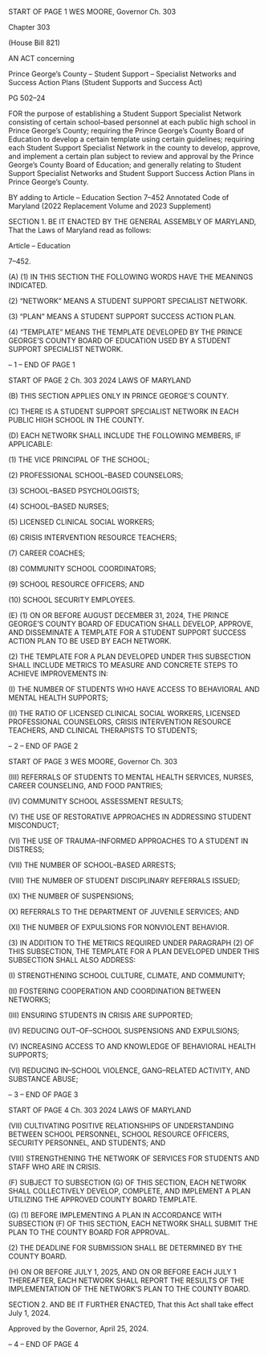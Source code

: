 START OF PAGE 1
WES MOORE, Governor Ch. 303

Chapter 303

(House Bill 821)

AN ACT concerning

Prince George’s County – Student Support – Specialist Networks and Success
Action Plans
(Student Supports and Success Act)

PG 502–24

FOR the purpose of establishing a Student Support Specialist Network consisting of certain
school–based personnel at each public high school in Prince George’s County;
requiring the Prince George’s County Board of Education to develop a certain
template using certain guidelines; requiring each Student Support Specialist
Network in the county to develop, approve, and implement a certain plan subject to
review and approval by the Prince George’s County Board of Education; and
generally relating to Student Support Specialist Networks and Student Support
Success Action Plans in Prince George’s County.

BY adding to
Article – Education
Section 7–452
Annotated Code of Maryland
(2022 Replacement Volume and 2023 Supplement)

SECTION 1. BE IT ENACTED BY THE GENERAL ASSEMBLY OF MARYLAND,
That the Laws of Maryland read as follows:

Article – Education

7–452.

(A) (1) IN THIS SECTION THE FOLLOWING WORDS HAVE THE MEANINGS
INDICATED.

(2) “NETWORK” MEANS A STUDENT SUPPORT SPECIALIST
NETWORK.

(3) “PLAN” MEANS A STUDENT SUPPORT SUCCESS ACTION PLAN.

(4) “TEMPLATE” MEANS THE TEMPLATE DEVELOPED BY THE PRINCE
GEORGE’S COUNTY BOARD OF EDUCATION USED BY A STUDENT SUPPORT
SPECIALIST NETWORK.

– 1 –
END OF PAGE 1

START OF PAGE 2
Ch. 303 2024 LAWS OF MARYLAND

(B) THIS SECTION APPLIES ONLY IN PRINCE GEORGE’S COUNTY.

(C) THERE IS A STUDENT SUPPORT SPECIALIST NETWORK IN EACH PUBLIC
HIGH SCHOOL IN THE COUNTY.

(D) EACH NETWORK SHALL INCLUDE THE FOLLOWING MEMBERS, IF
APPLICABLE:

(1) THE VICE PRINCIPAL OF THE SCHOOL;

(2) PROFESSIONAL SCHOOL–BASED COUNSELORS;

(3) SCHOOL–BASED PSYCHOLOGISTS;

(4) SCHOOL–BASED NURSES;

(5) LICENSED CLINICAL SOCIAL WORKERS;

(6) CRISIS INTERVENTION RESOURCE TEACHERS;

(7) CAREER COACHES;

(8) COMMUNITY SCHOOL COORDINATORS;

(9) SCHOOL RESOURCE OFFICERS; AND

(10) SCHOOL SECURITY EMPLOYEES.

(E) (1) ON OR BEFORE AUGUST DECEMBER 31, 2024, THE PRINCE
GEORGE’S COUNTY BOARD OF EDUCATION SHALL DEVELOP, APPROVE, AND
DISSEMINATE A TEMPLATE FOR A STUDENT SUPPORT SUCCESS ACTION PLAN TO
BE USED BY EACH NETWORK.

(2) THE TEMPLATE FOR A PLAN DEVELOPED UNDER THIS
SUBSECTION SHALL INCLUDE METRICS TO MEASURE AND CONCRETE STEPS TO
ACHIEVE IMPROVEMENTS IN:

(I) THE NUMBER OF STUDENTS WHO HAVE ACCESS TO
BEHAVIORAL AND MENTAL HEALTH SUPPORTS;

(II) THE RATIO OF LICENSED CLINICAL SOCIAL WORKERS,
LICENSED PROFESSIONAL COUNSELORS, CRISIS INTERVENTION RESOURCE
TEACHERS, AND CLINICAL THERAPISTS TO STUDENTS;

– 2 –
END OF PAGE 2

START OF PAGE 3
WES MOORE, Governor Ch. 303

(III) REFERRALS OF STUDENTS TO MENTAL HEALTH SERVICES,
NURSES, CAREER COUNSELING, AND FOOD PANTRIES;

(IV) COMMUNITY SCHOOL ASSESSMENT RESULTS;

(V) THE USE OF RESTORATIVE APPROACHES IN ADDRESSING
STUDENT MISCONDUCT;

(VI) THE USE OF TRAUMA–INFORMED APPROACHES TO A
STUDENT IN DISTRESS;

(VII) THE NUMBER OF SCHOOL–BASED ARRESTS;

(VIII) THE NUMBER OF STUDENT DISCIPLINARY REFERRALS
ISSUED;

(IX) THE NUMBER OF SUSPENSIONS;

(X) REFERRALS TO THE DEPARTMENT OF JUVENILE
SERVICES; AND

(XI) THE NUMBER OF EXPULSIONS FOR NONVIOLENT BEHAVIOR.

(3) IN ADDITION TO THE METRICS REQUIRED UNDER PARAGRAPH (2)
OF THIS SUBSECTION, THE TEMPLATE FOR A PLAN DEVELOPED UNDER THIS
SUBSECTION SHALL ALSO ADDRESS:

(I) STRENGTHENING SCHOOL CULTURE, CLIMATE, AND
COMMUNITY;

(II) FOSTERING COOPERATION AND COORDINATION BETWEEN
NETWORKS;

(III) ENSURING STUDENTS IN CRISIS ARE SUPPORTED;

(IV) REDUCING OUT–OF–SCHOOL SUSPENSIONS AND
EXPULSIONS;

(V) INCREASING ACCESS TO AND KNOWLEDGE OF BEHAVIORAL
HEALTH SUPPORTS;

(VI) REDUCING IN–SCHOOL VIOLENCE, GANG–RELATED
ACTIVITY, AND SUBSTANCE ABUSE;

– 3 –
END OF PAGE 3

START OF PAGE 4
Ch. 303 2024 LAWS OF MARYLAND

(VII) CULTIVATING POSITIVE RELATIONSHIPS OF
UNDERSTANDING BETWEEN SCHOOL PERSONNEL, SCHOOL RESOURCE OFFICERS,
SECURITY PERSONNEL, AND STUDENTS; AND

(VIII) STRENGTHENING THE NETWORK OF SERVICES FOR
STUDENTS AND STAFF WHO ARE IN CRISIS.

(F) SUBJECT TO SUBSECTION (G) OF THIS SECTION, EACH NETWORK SHALL
COLLECTIVELY DEVELOP, COMPLETE, AND IMPLEMENT A PLAN UTILIZING THE
APPROVED COUNTY BOARD TEMPLATE.

(G) (1) BEFORE IMPLEMENTING A PLAN IN ACCORDANCE WITH
SUBSECTION (F) OF THIS SECTION, EACH NETWORK SHALL SUBMIT THE PLAN TO
THE COUNTY BOARD FOR APPROVAL.

(2) THE DEADLINE FOR SUBMISSION SHALL BE DETERMINED BY THE
COUNTY BOARD.

(H) ON OR BEFORE JULY 1, 2025, AND ON OR BEFORE EACH JULY 1
THEREAFTER, EACH NETWORK SHALL REPORT THE RESULTS OF THE
IMPLEMENTATION OF THE NETWORK’S PLAN TO THE COUNTY BOARD.

SECTION 2. AND BE IT FURTHER ENACTED, That this Act shall take effect July
1, 2024.

Approved by the Governor, April 25, 2024.

– 4 –
END OF PAGE 4